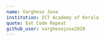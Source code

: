 ```yaml
---
name: Varghese Jose
institution: ICT Academy of Kerala
quote: Eat Code Repeat
github_user: varghesejose2020
---
```

